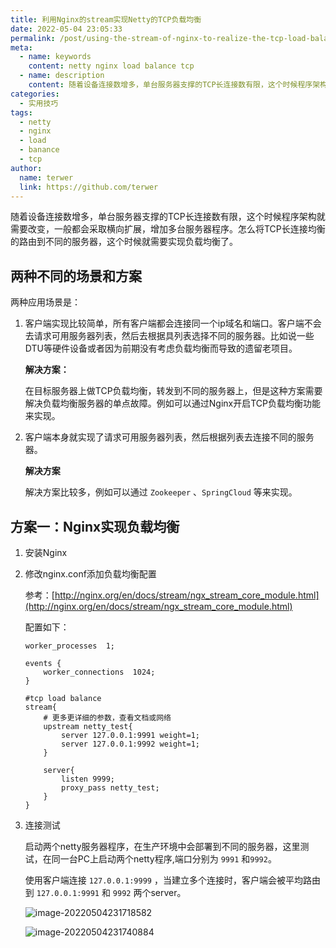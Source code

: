 ```yaml
---
title: 利用Nginx的stream实现Netty的TCP负载均衡
date: 2022-05-04 23:05:33
permalink: /post/using-the-stream-of-nginx-to-realize-the-tcp-load-balancing-of-netty.html
meta:
  - name: keywords
    content: netty nginx load balance tcp
  - name: description
    content: 随着设备连接数增多，单台服务器支撑的TCP长连接数有限，这个时候程序架构就需要改变，一般都会采取横向扩展，增加多台服务器程序。怎么将TCP长连接均衡的路由到不同的服务器，这个时候就需要实现负载均衡了。
categories:
  - 实用技巧
tags:
  - netty
  - nginx
  - load
  - banance
  - tcp
author: 
  name: terwer
  link: https://github.com/terwer
---
```


随着设备连接数增多，单台服务器支撑的TCP长连接数有限，这个时候程序架构就需要改变，一般都会采取横向扩展，增加多台服务器程序。怎么将TCP长连接均衡的路由到不同的服务器，这个时候就需要实现负载均衡了。

<!-- more -->

## 两种不同的场景和方案

两种应用场景是：

1. 客户端实现比较简单，所有客户端都会连接同一个ip域名和端口。客户端不会去请求可用服务器列表，然后去根据具列表选择不同的服务器。比如说一些DTU等硬件设备或者因为前期没有考虑负载均衡而导致的遗留老项目。

   **解决方案：**

   在目标服务器上做TCP负载均衡，转发到不同的服务器上，但是这种方案需要解决负载均衡服务器的单点故障。例如可以通过Nginx开启TCP负载均衡功能来实现。

2. 客户端本身就实现了请求可用服务器列表，然后根据列表去连接不同的服务器。

    **解决方案**

   解决方案比较多，例如可以通过 `Zookeeper` 、`SpringCloud` 等来实现。

## 方案一：Nginx实现负载均衡

1. 安装Nginx

2. 修改nginx.conf添加负载均衡配置

   参考：[http://nginx.org/en/docs/stream/ngx_stream_core_module.html](http://nginx.org/en/docs/stream/ngx_stream_core_module.html)

   配置如下：

   ```
   worker_processes  1;
   
   events {
       worker_connections  1024;
   }
   
   #tcp load balance
   stream{
       # 更多更详细的参数，查看文档或网络
       upstream netty_test{
           server 127.0.0.1:9991 weight=1;
           server 127.0.0.1:9992 weight=1;
       }
   
       server{
           listen 9999;
           proxy_pass netty_test;
       }
   }
   ```

3. 连接测试

   启动两个netty服务器程序，在生产环境中会部署到不同的服务器，这里测试，在同一台PC上启动两个netty程序,端口分别为 `9991` 和`9992`。

   使用客户端连接 `127.0.0.1:9999` ，当建立多个连接时，客户端会被平均路由到 `127.0.0.1:9991` 和 `9992` 两个server。

   ![image-20220504231718582](https://img1.terwer.space/image-20220504231718582.png)

   

   ![image-20220504231740884](https://img1.terwer.space/image-20220504231740884.png)
